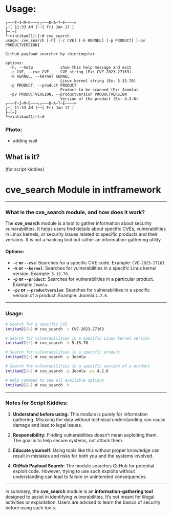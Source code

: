 # Usage:
````
┌───T─I─M─E───┐┌───D─A─T─E────>
┌─[ 11:33 AM ]──[ Fri Jan 17 ]
├─[~]
└─>intikam21[~]:# cve_search
usage: cve_search [-h] [-c CVE] [-k KERNEL] [-p PRODUCT] [-pv PRODUCTVERSION]

Github payload searcher by shinningstar

options:
  -h, --help            show this help message and exit
  -c CVE, --cve CVE     CVE string (Ex: CVE-2023-27163)
  -k KERNEL, --kernel KERNEL
                        Linux kernel string (Ex: 5.15.70)
  -p PRODUCT, --product PRODUCT
                        Product to be scanned (Ex: Joomla)
  -pv PRODUCTVERSION, --productversion PRODUCTVERSION
                        Version of the product (Ex: 4.2.6)
┌───T─I─M─E───┐┌───D─A─T─E────>
┌─[ 11:33 AM ]──[ Fri Jan 17 ]
├─[~]
└─>intikam21[~]:#
````
### Photo:
- adding wait

## What is it?
(for script kiddies)
# **cve_search Module in intframework**

---

### **What is the cve_search module, and how does it work?**
The **cve_search** module is a tool to gather information about security vulnerabilities. It helps users find details about specific CVEs, vulnerabilities in Linux kernels, or security issues related to specific products and their versions. It is not a hacking tool but rather an information-gathering utility.

#### **Options:**
- **`-c` or `--cve`**: Searches for a specific CVE code. Example: `CVE-2023-27163`.
- **`-k` or `--kernel`**: Searches for vulnerabilities in a specific Linux kernel version. Example: `5.15.70`.
- **`-p` or `--product`**: Searches for vulnerabilities in a particular product. Example: `Joomla`.
- **`-pv` or `--productversion`**: Searches for vulnerabilities in a specific version of a product. Example: Joomla `4.2.6`.

---

### **Usage:**
```bash
# Search for a specific CVE
intikam21[~]:# cve_search -c CVE-2023-27163

# Search for vulnerabilities in a specific Linux kernel version
intikam21[~]:# cve_search -k 5.15.70

# Search for vulnerabilities in a specific product
intikam21[~]:# cve_search -p Joomla

# Search for vulnerabilities in a specific version of a product
intikam21[~]:# cve_search -p Joomla -pv 4.2.6

# Help command to see all available options
intikam21[~]:# cve_search -h
```

---

### **Notes for Script Kiddies:**
1. **Understand before using:** This module is purely for information gathering. Misusing the data without technical understanding can cause damage and lead to legal issues.

2. **Responsibility:** Finding vulnerabilities doesn’t mean exploiting them. The goal is to help secure systems, not attack them.

3. **Educate yourself:** Using tools like this without proper knowledge can result in mistakes and risks for both you and the systems involved.

4. **GitHub Payload Search:** The module searches GitHub for potential exploit code. However, trying to use such exploits without understanding can lead to failure or unintended consequences.

---

In summary, the **cve_search** module is an **information-gathering tool** designed to assist in identifying vulnerabilities. It’s not meant for illegal activities or exploitation. Users are advised to learn the basics of security before using such tools.

